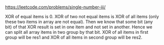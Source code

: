 https://leetcode.com/problems/single-number-iii/

XOR of equal items is 0. XOR of two not equal items is XOR of all items (only these two items in array are not equal).
Then we know that some bit (any bit) of that XOR result is set in one item and not set in another.
Hence we can split all array items in two group by that bit. XOR of all items in first group will be res1
and XOR of all items in second group will be res2.